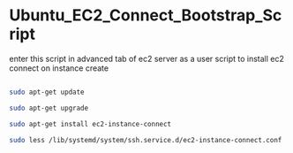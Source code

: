 # Ubuntu_EC2_Connect_Bootstrap_Script

 enter this script in advanced tab of ec2 server as a user script to install ec2 connect on instance create



 ``` bash #!/bin/bash

sudo apt-get update

sudo apt-get upgrade

sudo apt-get install ec2-instance-connect

sudo less /lib/systemd/system/ssh.service.d/ec2-instance-connect.conf
